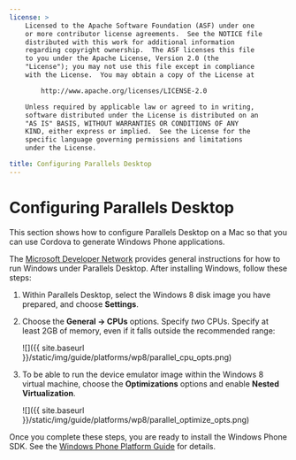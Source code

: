 ```yaml
---
license: >
    Licensed to the Apache Software Foundation (ASF) under one
    or more contributor license agreements.  See the NOTICE file
    distributed with this work for additional information
    regarding copyright ownership.  The ASF licenses this file
    to you under the Apache License, Version 2.0 (the
    "License"); you may not use this file except in compliance
    with the License.  You may obtain a copy of the License at

        http://www.apache.org/licenses/LICENSE-2.0

    Unless required by applicable law or agreed to in writing,
    software distributed under the License is distributed on an
    "AS IS" BASIS, WITHOUT WARRANTIES OR CONDITIONS OF ANY
    KIND, either express or implied.  See the License for the
    specific language governing permissions and limitations
    under the License.

title: Configuring Parallels Desktop
---
```


# Configuring Parallels Desktop

This section shows how to configure Parallels Desktop on a Mac so that
you can use Cordova to generate Windows Phone applications.

The
[Microsoft Developer Network](http://msdn.microsoft.com/en-US/library/windows/apps/jj945424)
provides general instructions for how to run Windows under Parallels
Desktop. After installing Windows, follow these steps:

1. Within Parallels Desktop, select the Windows 8 disk image you have
   prepared, and choose __Settings__.

1. Choose the __General &rarr; CPUs__ options. Specify _two_ CPUs.
   Specify at least 2GB of memory, even if it falls outside the
   recommended range:

   ![]({{ site.baseurl }}/static/img/guide/platforms/wp8/parallel_cpu_opts.png)

1. To be able to run the device emulator image within the Windows 8
   virtual machine, choose the __Optimizations__ options and enable
   __Nested Virtualization__.

   ![]({{ site.baseurl }}/static/img/guide/platforms/wp8/parallel_optimize_opts.png)

Once you complete these steps, you are ready to install the Windows
Phone SDK.  See the [Windows Phone Platform Guide](index.html) for details.
